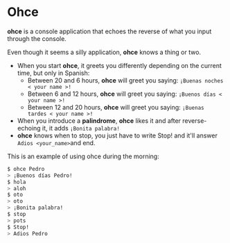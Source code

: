# Ohce

**ohce** is a console application that echoes the reverse of what you input through the console.

Even though it seems a silly application, **ohce** knows a thing or two.

- When you start **ohce**, it greets you differently depending on the current time, but only in Spanish:
  - Between 20 and 6 hours, **ohce** will greet you saying: `¡Buenas noches < your name >!`
  - Between 6 and 12 hours, **ohce** will greet you saying: `¡Buenos días < your name >!`
  - Between 12 and 20 hours, **ohce** will greet you saying: `¡Buenas tardes < your name >!`
- When you introduce a **palindrome**, **ohce** likes it and after reverse-echoing it, it adds `¡Bonita palabra!`
- **ohce** knows when to stop, you just have to write Stop! and it'll answer `Adios <your_name>`and end.

This is an example of using ohce during the morning:

```sh
$ ohce Pedro
> ¡Buenos días Pedro!
$ hola
> aloh
$ oto
> oto
> ¡Bonita palabra!
$ stop
> pots
$ Stop!
> Adios Pedro
```
